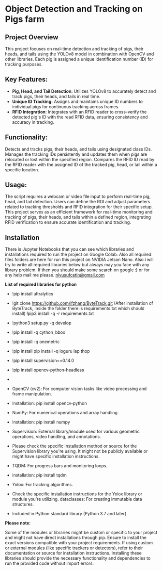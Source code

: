 # Object Detection and Tracking on Pigs farm

## Project Overview
This project focuses on real-time detection and tracking of pigs, their heads, and tails using the YOLOv8 model in combination with OpenCV and other libraries. Each pig is assigned a unique identification number (ID) for tracking purposes.

## Key Features:
- **Pig, Head, and Tail Detection:** Utilizes YOLOv8 to accurately detect and track pigs, their heads, and tails in real time.
- **Unique ID Tracking:** Assigns and maintains unique ID numbers to individual pigs for continuous tracking across frames.
- **RFID Integration:** Integrates with an RFID reader to cross-verify the detected pig's ID with the read RFID data, ensuring consistency and accuracy in tracking.

## Functionality:
Detects and tracks pigs, their heads, and tails using designated class IDs.
Manages the tracking IDs persistently and updates them when pigs are relocated or lost within the specified region.
Compares the RFID ID read by the RFID reader with the assigned ID of the tracked pig, head, or tail within a specific location.
## Usage:
The script requires a webcam or video file input to perform real-time pig, head, and tail detection.
Users can define the ROI and adjust parameters related to tracking thresholds and RFID integration for their specific setup.
This project serves as an efficient framework for real-time monitoring and tracking of pigs, their heads, and tails within a defined region, integrating RFID verification to ensure accurate identification and tracking.


## Installation
There is Jupyter Notebooks that you can see which libraries and installations required to run the project on Google Colab. Also all required files folders are here for run this project on NVIDIA Jetson Nano. Also i will try to write all required libraries below but always may you face with any library problem. If then you should make some search on google :) or for any help mail me please. nlyusufcetin@gmail.com
  
 **List of required libraries for python**
 - !pip install ultralytics
 - !git clone https://github.com/ifzhang/ByteTrack.git
  (After installation of ByteTrack, inside the folder there is requirements.txt which should install) !pip3 install -q -r requirements.txt
- !python3 setup.py -q develop
- !pip install -q cython_bbox
- !pip install -q onemetric
- !pip install pip install -q loguru lap thop
- !pip install supervision==0.14.0
- !pip install opencv-python-headless
- 
- OpenCV (cv2): For computer vision tasks like video processing and frame manipulation.
- Installation: pip install opencv-python

- NumPy: For numerical operations and array handling.
- Installation: pip install numpy

- Supervision: External library/module used for various geometric operations, video handling, and annotations.
- Please check the specific installation method or source for the Supervision library you're using. It might not be publicly available or might have specific installation instructions.

- TQDM: For progress bars and monitoring loops.
- Installation: pip install tqdm

- Yolox: For tracking algorithms.
- Check the specific installation instructions for the Yolox library or module you're utilizing.
dataclasses: For creating immutable data structures.
- Included in Python standard library (Python 3.7 and later)

**Please note:**

Some of the modules or libraries might be custom or specific to your project and might not have direct installations through pip.
Ensure to install the exact versions compatible with your project requirements.
If using custom or external modules (like specific trackers or detectors), refer to their documentation or source for installation instructions.
Installing these libraries should provide the necessary functionality and dependencies to run the provided code without import errors.

